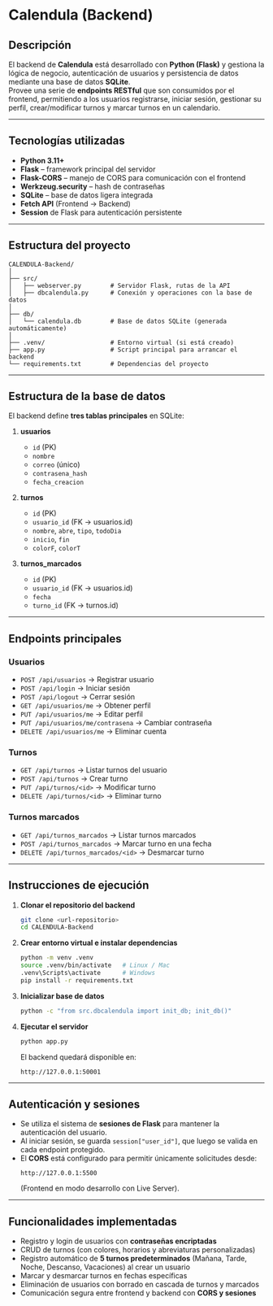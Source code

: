# Calendula (Backend)

## Descripción
El backend de **Calendula** está desarrollado con **Python (Flask)** y gestiona la lógica de negocio, autenticación de usuarios y persistencia de datos mediante una base de datos **SQLite**.  
Provee una serie de **endpoints RESTful** que son consumidos por el frontend, permitiendo a los usuarios registrarse, iniciar sesión, gestionar su perfil, crear/modificar turnos y marcar turnos en un calendario.

---

## Tecnologías utilizadas
- **Python 3.11+**
- **Flask** – framework principal del servidor
- **Flask-CORS** – manejo de CORS para comunicación con el frontend
- **Werkzeug.security** – hash de contraseñas
- **SQLite** – base de datos ligera integrada
- **Fetch API** (Frontend → Backend)
- **Session** de Flask para autenticación persistente

---

## Estructura del proyecto
```
CALENDULA-Backend/
│
├── src/
│   ├── webserver.py        # Servidor Flask, rutas de la API
│   ├── dbcalendula.py      # Conexión y operaciones con la base de datos
│
├── db/
│   └── calendula.db        # Base de datos SQLite (generada automáticamente)
│
├── .venv/                  # Entorno virtual (si está creado)
├── app.py                  # Script principal para arrancar el backend
└── requirements.txt        # Dependencias del proyecto
```

---

## Estructura de la base de datos
El backend define **tres tablas principales** en SQLite:

1. **usuarios**
   - `id` (PK)
   - `nombre`
   - `correo` (único)
   - `contrasena_hash`
   - `fecha_creacion`

2. **turnos**
   - `id` (PK)
   - `usuario_id` (FK → usuarios.id)
   - `nombre`, `abre`, `tipo`, `todoDia`
   - `inicio`, `fin`
   - `colorF`, `colorT`

3. **turnos_marcados**
   - `id` (PK)
   - `usuario_id` (FK → usuarios.id)
   - `fecha`
   - `turno_id` (FK → turnos.id)

---

## Endpoints principales
### Usuarios
- `POST /api/usuarios` → Registrar usuario
- `POST /api/login` → Iniciar sesión
- `POST /api/logout` → Cerrar sesión
- `GET /api/usuarios/me` → Obtener perfil
- `PUT /api/usuarios/me` → Editar perfil
- `PUT /api/usuarios/me/contrasena` → Cambiar contraseña
- `DELETE /api/usuarios/me` → Eliminar cuenta

### Turnos
- `GET /api/turnos` → Listar turnos del usuario
- `POST /api/turnos` → Crear turno
- `PUT /api/turnos/<id>` → Modificar turno
- `DELETE /api/turnos/<id>` → Eliminar turno

### Turnos marcados
- `GET /api/turnos_marcados` → Listar turnos marcados
- `POST /api/turnos_marcados` → Marcar turno en una fecha
- `DELETE /api/turnos_marcados/<id>` → Desmarcar turno

---

## Instrucciones de ejecución
1. **Clonar el repositorio del backend**
   ```bash
   git clone <url-repositorio>
   cd CALENDULA-Backend
   ```

2. **Crear entorno virtual e instalar dependencias**
   ```bash
   python -m venv .venv
   source .venv/bin/activate   # Linux / Mac
   .venv\Scripts\activate      # Windows
   pip install -r requirements.txt
   ```

3. **Inicializar base de datos**
   ```bash
   python -c "from src.dbcalendula import init_db; init_db()"
   ```

4. **Ejecutar el servidor**
   ```bash
   python app.py
   ```
   El backend quedará disponible en:
   ```
   http://127.0.0.1:50001
   ```

---

## Autenticación y sesiones
- Se utiliza el sistema de **sesiones de Flask** para mantener la autenticación del usuario.  
- Al iniciar sesión, se guarda `session["user_id"]`, que luego se valida en cada endpoint protegido.  
- El **CORS** está configurado para permitir únicamente solicitudes desde:
  ```
  http://127.0.0.1:5500
  ```
  (Frontend en modo desarrollo con Live Server).

---

## Funcionalidades implementadas
- Registro y login de usuarios con **contraseñas encriptadas**
- CRUD de turnos (con colores, horarios y abreviaturas personalizadas)
- Registro automático de **5 turnos predeterminados** (Mañana, Tarde, Noche, Descanso, Vacaciones) al crear un usuario
- Marcar y desmarcar turnos en fechas específicas
- Eliminación de usuarios con borrado en cascada de turnos y marcados
- Comunicación segura entre frontend y backend con **CORS y sesiones**
